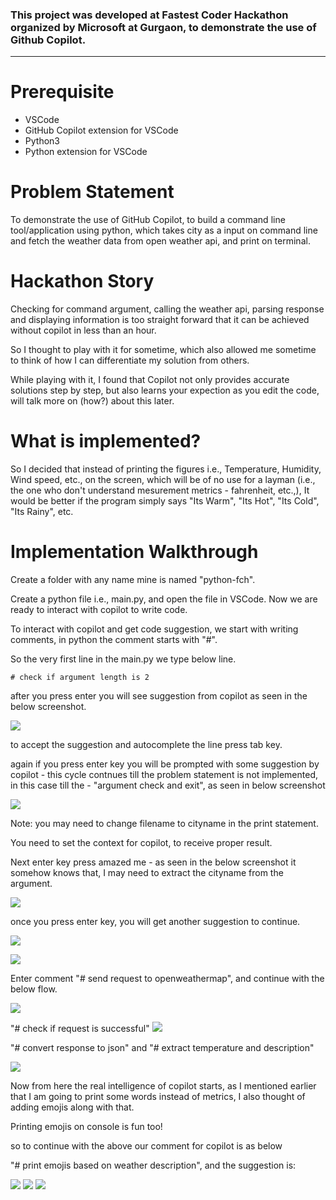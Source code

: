 ### This project was developed at Fastest Coder Hackathon organized by Microsoft at Gurgaon, to demonstrate the use of Github Copilot.

---

# Prerequisite
* VSCode
* GitHub Copilot extension for VSCode
* Python3
* Python extension for VSCode

# Problem Statement
To demonstrate the use of GitHub Copilot, to build a command line tool/application using python, which takes city as a input on command line and fetch the weather data from open weather api, and print on terminal.

# Hackathon Story
Checking for command argument, calling the weather api, parsing response and displaying information is too straight forward that it can be achieved without copilot in less than an hour.

So I thought to play with it for sometime, which also allowed me sometime to think of how I can differentiate my solution from others.

While playing with it, I found that Copilot not only provides accurate solutions step by step, but also learns your expection as you edit the code, will talk more on  (how?) about this later.

# What is implemented?
So I decided that instead of printing the figures i.e., Temperature, Humidity, Wind speed, etc., on the screen, which will be of no use for a layman (i.e., the one who don't understand mesurement metrics - fahrenheit, etc.,), It would be better if the program simply says "Its Warm", "Its Hot", "Its Cold", "Its Rainy", etc.

# Implementation Walkthrough
Create a folder with any name mine is named "python-fch".

Create a python file i.e., main.py, and open the file in VSCode.
Now we are ready to interact with copilot to write code.

To interact with copilot and get code suggestion, we start with writing comments, in python the comment starts with "#".

So the very first line in the main.py we type below line.

```# check if argument length is 2```

after you press enter you will see suggestion from copilot as seen in the below screenshot.

![](images/1.png)

to accept the suggestion and autocomplete the line press tab key.

again if you press enter key you will be prompted with some suggestion by copilot - this cycle contnues till the problem statement is not implemented, in this case till the - "argument check and exit", as seen in below screenshot

![](images/2.png)

Note: you may need to change filename to cityname in the print statement.

You need to set the context for copilot, to receive proper result.

Next enter key press amazed me - as seen in the below screenshot it somehow knows that, I may need to extract the cityname from the argument.

![](images/3.png)

once you press enter key, you will get another suggestion to continue.

![](images/4.png)

![](images/5.png)

Enter comment "# send request to openweathermap", and continue with the below flow.

![](images/6.png)

"# check if request is successful"
![](images/7.png)

"# convert response to json"
and
"# extract temperature and description"

![](images/8.png)

Now from here the real intelligence  of copilot starts, as I mentioned earlier that I am going to print some words instead of metrics, I also thought of adding emojis along with that.

Printing emojis on console is fun too!

so to continue with the above our comment for copilot is as below

"# print emojis based on weather description", and the suggestion is:

![](images/9.png)
![](images/10.png)
![](images/11.png)

